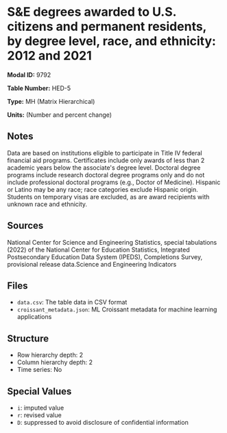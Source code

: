 # S&E degrees awarded to U.S. citizens and permanent residents, by degree level, race, and ethnicity: 2012 and 2021

**Modal ID:** 9792

**Table Number:** HED-5

**Type:** MH (Matrix Hierarchical)

**Units:** (Number and percent change)

## Notes

Data are based on institutions eligible to participate in Title IV federal financial aid programs. Certificates include only awards of less than 2 academic years below the associate's degree level. Doctoral degree programs include research doctoral degree programs only and do not include professional doctoral programs (e.g., Doctor of Medicine). Hispanic or Latino may be any race; race categories exclude Hispanic origin. Students on temporary visas are excluded, as are award recipients with unknown race and ethnicity.

## Sources

National Center for Science and Engineering Statistics, special tabulations (2022) of the National Center for Education Statistics, Integrated Postsecondary Education Data System (IPEDS), Completions Survey, provisional release data.Science and Engineering Indicators

## Files

- `data.csv`: The table data in CSV format
- `croissant_metadata.json`: ML Croissant metadata for machine learning applications

## Structure

- Row hierarchy depth: 2
- Column hierarchy depth: 2
- Time series: No

## Special Values

- `i`: imputed value
- `r`: revised value
- `D`: suppressed to avoid disclosure of confidential information
